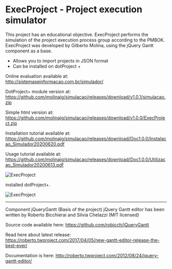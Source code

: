 ExecProject - Project execution simulator
===========
This project has an educational objective.
ExecProject performs the simulation of the project execution process group according to the PMBOK.
ExecProject was developed by Gilberto Molina, using the jQuery Gantt component as a base.

* Allows you to import projects in JSON format
* Can be installed on dotProject +

Online evaluation available at: http://sistemaseinformacao.com.br/simulador/

DotProject+ module version at: https://github.com/molinajg/simulacao/releases/download/v1.0.1/simulacao.zip

Simple html version at: https://github.com/molinajg/simulacao/releases/download/v1.0.0/ExecProject.zip

Installation tutorial available at: https://github.com/molinajg/simulacao/releases/download/Doc1.0.0/Instalacao_Simulador20200620.pdf

Usage tutorial available at: https://github.com/molinajg/simulacao/releases/download/Doc1.0.0/Utilizacao_Simulador20200613.pdf

<img src="http://sistemaseinformacao.com.br/simulador/img/ExecProject1.JPG" alt="ExecProject" border="0" />

installed dotProject+.

<img src="http://sistemaseinformacao.com.br/simulador/img/ExecProject2.JPG" alt="ExecProject" border="0" />

------------------------------------------------------------------------------------------------

Component jQueryGantt (Basis of the project)
jQuery Gantt editor has been written by Roberto Bicchierai and Silvia Chelazzi (MIT licensed)

Source code available here: https://github.com/robicch/jQueryGantt

Read here about latest release: https://roberto.twproject.com/2017/04/05/new-gantt-editor-release-the-best-ever/

Documentation is here: http://roberto.twproject.com/2012/08/24/jquery-gantt-editor/
